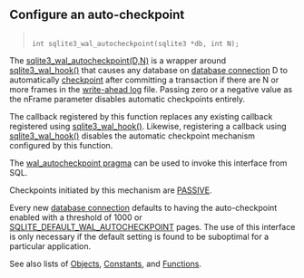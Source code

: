 ## Configure an auto\-checkpoint




> ```
> 
> int sqlite3_wal_autocheckpoint(sqlite3 *db, int N);
> 
> ```



The [sqlite3\_wal\_autocheckpoint(D,N)](../c3ref/wal_autocheckpoint.html) is a wrapper around
[sqlite3\_wal\_hook()](../c3ref/wal_hook.html) that causes any database on [database connection](../c3ref/sqlite3.html) D
to automatically [checkpoint](../wal.html#ckpt)
after committing a transaction if there are N or
more frames in the [write\-ahead log](../wal.html) file. Passing zero or
a negative value as the nFrame parameter disables automatic
checkpoints entirely.


The callback registered by this function replaces any existing callback
registered using [sqlite3\_wal\_hook()](../c3ref/wal_hook.html). Likewise, registering a callback
using [sqlite3\_wal\_hook()](../c3ref/wal_hook.html) disables the automatic checkpoint mechanism
configured by this function.


The [wal\_autocheckpoint pragma](../pragma.html#pragma_wal_autocheckpoint) can be used to invoke this interface
from SQL.


Checkpoints initiated by this mechanism are
[PASSIVE](../c3ref/wal_checkpoint_v2.html).


Every new [database connection](../c3ref/sqlite3.html) defaults to having the auto\-checkpoint
enabled with a threshold of 1000 or [SQLITE\_DEFAULT\_WAL\_AUTOCHECKPOINT](../compile.html#default_wal_autocheckpoint)
pages. The use of this interface
is only necessary if the default setting is found to be suboptimal
for a particular application.


See also lists of
 [Objects](../c3ref/objlist.html),
 [Constants](../c3ref/constlist.html), and
 [Functions](../c3ref/funclist.html).


